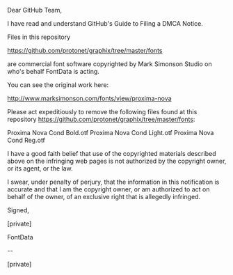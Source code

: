 Dear GitHub Team,

I have read and understand GitHub's Guide to Filing a DMCA Notice.

Files in this repository

https://github.com/protonet/graphix/tree/master/fonts

are commercial font software copyrighted by Mark Simonson Studio on
who's behalf FontData is acting.

You can see the original work here:

http://www.marksimonson.com/fonts/view/proxima-nova

Please act expeditiously to remove the following files found at this
repository https://github.com/protonet/graphix/tree/master/fonts:

Proxima Nova Cond Bold.otf
Proxima Nova Cond Light.otf
Proxima Nova Cond Reg.otf

I have a good faith belief that use of the copyrighted materials
described above on the infringing web pages is not authorized by the
copyright owner, or its agent, or the law.

I swear, under penalty of perjury, that the information in this
notification is accurate and that I am the copyright owner, or am
authorized to act on behalf of the owner, of an exclusive right that is
allegedly infringed.

Signed,

[private] 

FontData

-- 

[private]
